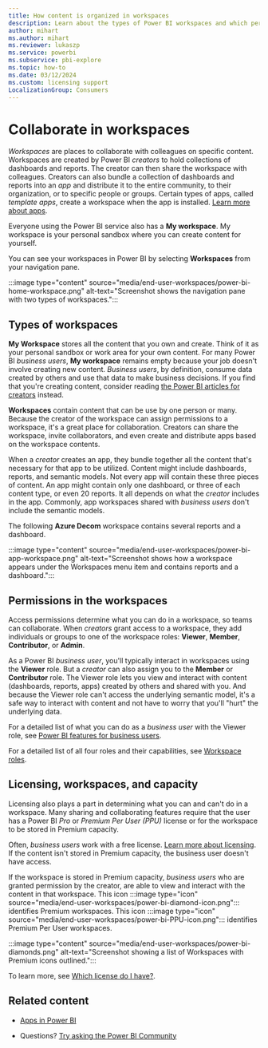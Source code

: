 ```yaml
---
title: How content is organized in workspaces
description: Learn about the types of Power BI workspaces and which permissions and licensing you need to access them.
author: mihart
ms.author: mihart
ms.reviewer: lukaszp
ms.service: powerbi
ms.subservice: pbi-explore
ms.topic: how-to
ms.date: 03/12/2024
ms.custom: licensing support
LocalizationGroup: Consumers
---
```


# Collaborate in workspaces

 *Workspaces* are places to collaborate with colleagues on specific content. Workspaces are created by Power BI *creators* to hold collections of dashboards and reports. The creator can then share the workspace with colleagues. Creators can also bundle a collection of dashboards and reports into an *app* and distribute it to the entire community, to their organization, or to specific people or groups. Certain types of apps, called *template apps*, create a workspace when the app is installed. [Learn more about apps](end-user-apps.md).

 Everyone using the Power BI service also has a **My workspace**.  My workspace is your personal sandbox where you can create content for yourself.

 You can see your workspaces in Power BI by selecting **Workspaces** from your navigation pane.

 :::image type="content" source="media/end-user-workspaces/power-bi-home-workspace.png" alt-text="Screenshot shows the navigation pane with two types of workspaces.":::

## Types of workspaces
**My Workspace** stores all the content that you own and create. Think of it as your personal sandbox or work area for your own content. For many Power BI *business users*, **My workspace** remains empty because your job doesn't involve creating new content. *Business users*, by definition, consume data created by others and use that data to make business decisions. If you find that you're creating content, consider reading [the Power BI articles for creators](../create-reports/index.yml) instead.

**Workspaces** contain content that can be use by one person or many. Because the creator of the workspace can assign permissions to a workspace, it's a great place for collaboration. Creators can share the workspace, invite collaborators, and even create and distribute apps based on the workspace contents. 

When a *creator* creates an app, they bundle together all the content that's necessary for that app to be utilized. Content might include dashboards, reports, and semantic models. Not every app will contain these three pieces of content. An app might contain only one dashboard, or three of each content type, or even 20 reports. It all depends on what the *creator* includes in the app. Commonly, app workspaces shared with *business users* don't include the semantic models.

The following **Azure Decom** workspace contains several reports and a dashboard.

:::image type="content" source="media/end-user-workspaces/power-bi-app-workspace.png" alt-text="Screenshot shows how a workspace appears under the Workspaces menu item and contains reports and a dashboard.":::

## Permissions in the workspaces

Access permissions determine what you can do in a workspace, so teams can collaborate. When *creators* grant access to a workspace, they add individuals or groups to one of the workspace roles: **Viewer**, **Member**, **Contributor**, or **Admin**. 

As a Power BI *business user*, you'll typically interact in workspaces using the **Viewer** role. But a *creator* can also assign you to the **Member** or **Contributor** role. The Viewer role lets you view and interact with content (dashboards, reports, apps) created by others and shared with you. And because the Viewer role can't access the underlying semantic model, it's a safe way to interact with content and not have to worry that you'll "hurt" the underlying data.

For a detailed list of what you can do as a *business user* with the Viewer role, see [Power BI features for business users](end-user-features.md).

For a detailed list of all four roles and their capabilities, see [Workspace roles](../collaborate-share/service-roles-new-workspaces.md).


## Licensing, workspaces, and capacity
Licensing also plays a part in determining what you can and can't do in a workspace. Many sharing and collaborating features require that the user has a Power BI *Pro* or *Premium Per User (PPU)* license or for the workspace to be stored in Premium capacity. 

Often, *business users* work with a free license. [Learn more about licensing](end-user-license.md). If the content isn't stored in Premium capacity, the business user doesn't have access.

If the workspace is stored in Premium capacity, *business users* who are granted permission by the creator, are able to view and interact with the content in that workspace. This icon :::image type="icon" source="media/end-user-workspaces/power-bi-diamond-icon.png"::: identifies Premium workspaces. This icon :::image type="icon" source="media/end-user-workspaces/power-bi-PPU-icon.png"::: identifies Premium Per User workspaces.

:::image type="content" source="media/end-user-workspaces/power-bi-diamonds.png" alt-text="Screenshot showing a list of Workspaces with Premium icons outlined.":::

To learn more, see [Which license do I have?](end-user-license.md).


## Related content

* [Apps in Power BI](end-user-apps.md)

* Questions? [Try asking the Power BI Community](https://community.powerbi.com/)